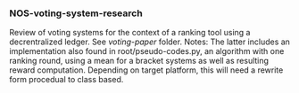 ### NOS-voting-system-research

Review of voting systems for the context of a ranking tool using a decrentralized ledger. See *voting-paper* folder. 
Notes: The latter includes an implementation also found in root/pseudo-codes.py, an algorithm with one ranking round, using a mean for a bracket systems as well as resulting reward computation. 
Depending on target platform, this will need a rewrite form procedual to class based.
